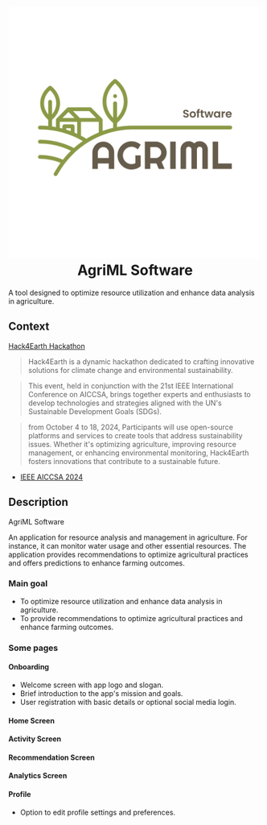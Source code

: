 
<h1 align="center">
  <br>
  <a href="#"><img src="./readme/logo2.png" alt="AgriML" width="500"></a>
  <br>
  AgriML Software
  <br>
</h1>

A tool designed to optimize resource utilization and enhance data analysis in agriculture.

## Context

[Hack4Earth Hackathon](https://hack4earth.netlify.app/)

> Hack4Earth is a dynamic hackathon dedicated to crafting innovative solutions for climate change and environmental sustainability.

> This event, held in conjunction with the 21st IEEE International Conference on AICCSA, brings together experts and enthusiasts to develop technologies and strategies aligned with the UN's Sustainable Development Goals (SDGs).

> from October 4 to 18, 2024, Participants will use open-source platforms and services to create tools that address sustainability issues. Whether it's optimizing agriculture, improving resource management, or enhancing environmental monitoring, Hack4Earth fosters innovations that contribute to a sustainable future.

- [IEEE AICCSA 2024](https://aiccsa.net/AICCSA2024/)

## Description

AgriML Software

An application for resource analysis and management in agriculture. For instance, it can monitor water usage and other essential resources. The application provides recommendations to optimize agricultural practices and offers predictions to enhance farming outcomes.

### Main goal

- To optimize resource utilization and enhance data analysis in agriculture.
- To provide recommendations to optimize agricultural practices and enhance farming outcomes.

### Some pages

#### Onboarding
- Welcome screen with app logo and slogan.
- Brief introduction to the app's mission and goals.
- User registration with basic details or optional social media login.

#### Home Screen


#### Activity Screen


#### Recommendation Screen


#### Analytics Screen


#### Profile
- Option to edit profile settings and preferences.

